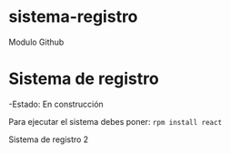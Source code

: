 # sistema-registro
Modulo Github
<h1>Sistema de registro</h1>

-Estado: En construcción

Para ejecutar el sistema debes poner:
```rpm install react```

Sistema de registro 2

